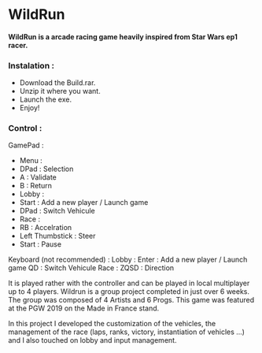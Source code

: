 # WildRun

#### WildRun is a arcade racing game heavily inspired from Star Wars ep1 racer. 

### Instalation :
* Download the Build.rar.
* Unzip it where you want.
* Launch the exe.
* Enjoy!

### Control :
GamePad :
*  Menu :
*    DPad : Selection
*    A : Validate
*    B : Return
*  Lobby :
*    Start : Add a new player / Launch game
*    DPad : Switch Vehicule
*  Race : 
*    RB : Accelration
*    Left Thumbstick : Steer
*    Start : Pause
    
Keyboard (not recommended) :
  Lobby :
    Enter : Add a new player / Launch game
    QD : Switch Vehicule
   Race :
    ZQSD : Direction

It is played rather with the controller and can be played in local multiplayer up to 4 players.
Wildrun is a group project completed in just over 6 weeks.
The group was composed of 4 Artists and 6 Progs.
This game was featured at the PGW 2019 on the Made in France stand.

In this project I developed the customization of the vehicles, the management of the race (laps, ranks, victory, 
instantiation of vehicles ...) and I also touched on lobby and input management.
